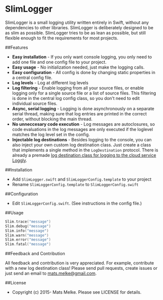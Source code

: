 # SlimLogger

SlimLogger is a small logging utility written entirely in Swift, without any dependencies to other libraries.
SlimLogger is deliberately designed to be as slim as possible. 
SlimLogger tries to be as lean as possible, but still flexible enough to fit the requirements for most projects.

##Features

  * **Easy installation** - If you only want console logging, you only need to add one file and one config file to your project.
  * **Easy usage** - No initialization needed, just make the logging calls.
  * **Easy configuration** - All config is done by changing static properties in a central config file.
  * **Log levels** - Log at different log levels
  * **Log filtering** - Enable logging from all your source files, or enable logging only for a single source file or a list of source files.
   This filtering is done in the central log config class, so you don't need to edit individual source files.
  * **Async, serial logging** - Logging is done asynchronously on a separate serial thread, making sure that log entries are printed in the correct
  order, without blocking the main thread.
  * **No unneccesary code execution** - Log messages are autoclosures, so code evaluations in the log messages are only executed if the loglevel
   matches the log level set in the config.
  * **Injectable log destinations** - Besides logging to the console, you can also inject your own custom log destination class. 
  Just create a class that implements a single method in the `LogDestination` protocol. There is already a premade 
   [log destination class for logging to the cloud service Loggly](README-LogglyDestination.md).
  
##Installation

  * Add `SlimLogger.swift` and `SlimLoggerConfig.template` to your project
  * Rename `SlimLoggerConfig.template` to `SlimLoggerConfig.swift`
  
##Configuration

  * Edit `SlimLoggerConfig.swift`. (See instructions in the config file.)

##Usage

```swift
Slim.trace("message")    
Slim.debug("message")    
Slim.info("message")    
Slim.warn("message")    
Slim.error("message")    
Slim.fatal("message")    
```

##Feedback and Contribution

All feedback and contribution is very appreciated. For example, contribute with a new log destination class! 
Please send pull requests, create issues
or just send an email to [mats.melke@gmail.com](mailto:mats.melke@gmail.com).

##License

* Copyright (c) 2015- Mats Melke. Please see LICENSE for details.

